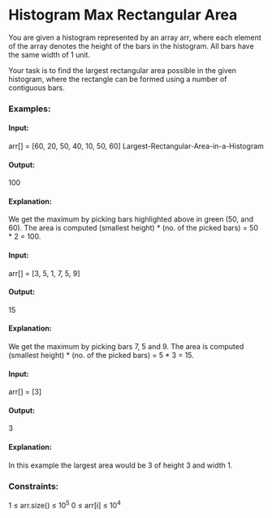 # Histogram Max Rectangular Area
You are given a histogram represented by an array arr, where each element of the array denotes the height of the bars in the histogram. All bars have the same width of 1 unit.

Your task is to find the largest rectangular area possible in the given histogram, where the rectangle can be formed using a number of contiguous bars.

### Examples:
#### Input: 
arr[] = [60, 20, 50, 40, 10, 50, 60]
 Largest-Rectangular-Area-in-a-Histogram
#### Output:
100
#### Explanation: 
We get the maximum by picking bars highlighted above in green (50, and 60). The area is computed (smallest height) * (no. of the picked bars) = 50 * 2 = 100.

#### Input:
arr[] = [3, 5, 1, 7, 5, 9]
#### Output:
15
#### Explanation: 
We get the maximum by picking bars 7, 5 and 9. The area is computed (smallest height) * (no. of the picked bars) = 5 * 3 = 15.

#### Input: 
arr[] = [3]
#### Output: 
3
#### Explanation:
In this example the largest area would be 3 of height 3 and width 1.

### Constraints:
1 ≤ arr.size() ≤ $`10^5`$
0 ≤ arr[i] ≤ $`10^4`$

